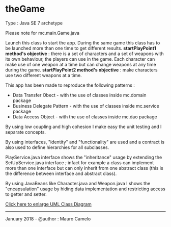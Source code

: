 # theGame

Type : Java SE 7 archetype

Please note for mc.main.Game.java

Launch this class to start the app. During the same game this class has to be launched more than one time to get different results. <b>startPlayPoint1 method's objective</b> : there is a set of characters and a set of weapons with its own behaviour, the players can use in the game. Each character can make use of one weapon at a time but can change weapons at any time during the game. <b>startPlayPoint2 method's objective</b> : make characters use two different weapons at a time.

This app has been made to reproduce the following patterns :

- Data Transfer Obect - with the use of classes inside mc.domain package
- Business Delegate Pattern - with the use of classes inside mc.service package
- Data Access Object - with the use of classes inside mc.dao package

By using low coupling and high cohesion I make easy the unit testing and I separate concepts.

By using interfaces, "identity" and "functionality" are used and a contract is also used to define hierarchies for all subclasses.

PlayService.java interface shows the "inheritance" usage by extending the SetUpService.java interface ; infact for example a class can implement more than one interface but can only inherit from one abstract class (this is the difference between interface and abstract class).

By using JavaBeans like Character.java and Weapon.java I shows the "encapsulation" usage by hiding data implementation and restricting access to getter and setter.

<a href="https://user-images.githubusercontent.com/30404707/35335332-90a45296-0115-11e8-9100-a0647130a149.jpg" target="_blank">Click here to enlarge UML Class Diagram</a>
__________________________________

January 2018 - @author : Mauro Camelo
